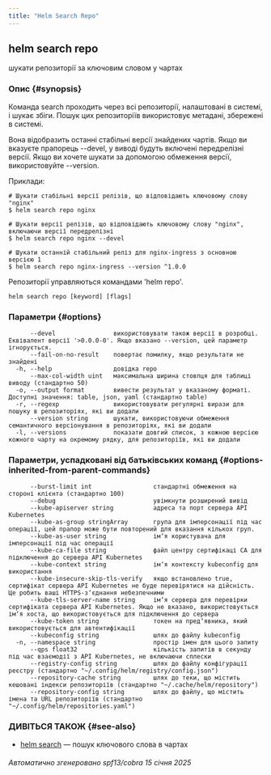 ```yaml
---
title: "Helm Search Repo"
---
```


## helm search repo

шукати репозиторії за ключовим словом у чартах

### Опис {#synopsis}

Команда search проходить через всі репозиторії, налаштовані в системі, і шукає збіги. Пошук цих репозиторіїв використовує метадані, збережені в системі.

Вона відобразить останні стабільні версії знайдених чартів. Якщо ви вказуєте прапорець --devel, у виводі будуть включені передрелізні версії. Якщо ви хочете шукати за допомогою обмеження версії, використовуйте --version.

Приклади:

```console
# Шукати стабільні версії релізів, що відповідають ключовому слову "nginx"
$ helm search repo nginx

# Шукати версії релізів, що відповідають ключовому слову "nginx", включаючи версії передрелізні
$ helm search repo nginx --devel

# Шукати останній стабільний реліз для nginx-ingress з основною версією 1
$ helm search repo nginx-ingress --version ^1.0.0
```

Репозиторії управляються командами 'helm repo'.

```shell
helm search repo [keyword] [flags]
```

### Параметри {#options}

```none
      --devel                використовувати також версії в розробці. Еквівалент версії '>0.0.0-0'. Якщо вказано --version, цей параметр ігнорується.
      --fail-on-no-result    повертає помилку, якщо результати не знайдені
  -h, --help                 довідка repo
      --max-col-width uint   максимальна ширина стовпця для таблиці виводу (стандартно 50)
  -o, --output format        вивести результат у вказаному форматі. Доступні значення: table, json, yaml (стандартно table)
  -r, --regexp               використовувати регулярні вирази для пошуку в репозиторіях, які ви додали
      --version string       шукати, використовуючи обмеження семантичного версіонування в репозиторіях, які ви додали
  -l, --versions             показати довгий список, з кожною версією кожного чарту на окремому рядку, для репозиторіїв, які ви додали
```

### Параметри, успадковані від батьківських команд {#options-inherited-from-parent-commands}

```none
      --burst-limit int                 стандартні обмеження на стороні клієнта (стандартно 100)
      --debug                           увімкнути розширений вивід
      --kube-apiserver string           адреса та порт сервера API Kubernetes
      --kube-as-group stringArray       група для імперсонації під час операції, цей прапор може бути повторений для вказання кількох груп.
      --kube-as-user string             імʼя користувача для імперсонації під час операції
      --kube-ca-file string             файл центру сертифікаці СА для підключення до сервера API Kubernetes
      --kube-context string             імʼя контексту kubeconfig для використання
      --kube-insecure-skip-tls-verify   якщо встановлено true, сертифікат сервера API Kubernetes не буде перевірятися на дійсність. Це робить ваші HTTPS-зʼєднання небезпечними
      --kube-tls-server-name string     імʼя сервера для перевірки сертифіката сервера API Kubernetes. Якщо не вказано, використовується імʼя хоста, що використовується для підключення до сервера
      --kube-token string               токен на предʼявника, який використовується для автентифікації
      --kubeconfig string               шлях до файлу kubeconfig
  -n, --namespace string                простір імен для цього запиту
      --qps float32                     кількість запитів в секунду під час взаємодії з API Kubernetes, не включаючи сплески
      --registry-config string          шлях до файлу конфігурації реєстру (стандартно "~/.config/helm/registry/config.json")
      --repository-cache string         шлях до теки, що містить кешовані індекси репозиторіїв (стандартно "~/.cache/helm/repository")
      --repository-config string        шлях до файлу, що містить імена та URL репозиторіїв (стандартно "~/.config/helm/repositories.yaml")
```

### ДИВІТЬСЯ ТАКОЖ {#see-also}

* [helm search](helm_search.md) — пошук ключового слова в чартах

###### Автоматично згенеровано spf13/cobra 15 січня 2025
